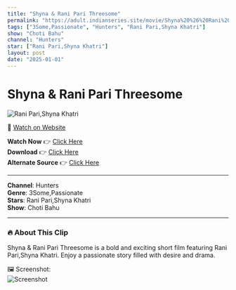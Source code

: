```yaml
---
title: "Shyna & Rani Pari Threesome"
permalink: "https://adult.indianseries.site/movie/Shyna%20%26%20Rani%20Pari%20Threesome"
tags: ["3Some,Passionate", "Hunters", "Rani Pari,Shyna Khatri"]
show: "Choti Bahu"
channel: "Hunters"
star: ["Rani Pari,Shyna Khatri"]
layout: post
date: "2025-01-01"
---
```


# Shyna & Rani Pari Threesome

![Rani Pari,Shyna Khatri](https://shorts.desisins.com/wp-content/uploads/2024/04/Shyna-Rani-Pari-DesiSins.com_.jpg)

🔗 [Watch on Website](https://adult.indianseries.site/movie/Shyna%20%26%20Rani%20Pari%20Threesome)

**Watch Now** 👉 [Click Here](https://adult.indianseries.site/movie/Shyna%20%26%20Rani%20Pari%20Threesome)  
**Download** 👉 [Click Here](https://adult.indianseries.site/movie/Shyna%20%26%20Rani%20Pari%20Threesome)  
**Alternate Source** 👉 [Click Here](https://adult.indianseries.site/movie/Shyna%20%26%20Rani%20Pari%20Threesome)

---

**Channel**: Hunters  
**Genre**: 3Some,Passionate  
**Stars**: Rani Pari,Shyna Khatri  
**Show**: Choti Bahu

---

### 🔥 About This Clip

Shyna & Rani Pari Threesome is a bold and exciting short film featuring Rani Pari,Shyna Khatri. Enjoy a passionate story filled with desire and drama.
 
🖼️ Screenshot:  
![Screenshot](https://shorts.desisins.com/wp-content/uploads/2024/04/Shyna-Rani-Pari-DesiSins.com_.jpg)
